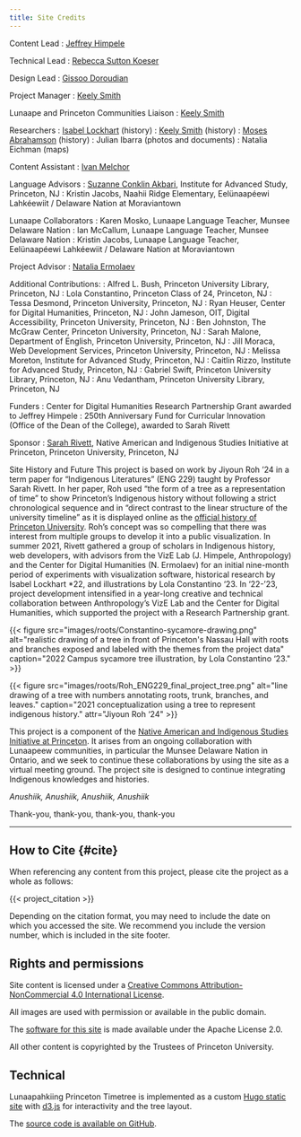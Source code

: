 ```yaml
---
title: Site Credits
---
```


Content Lead
: [Jeffrey Himpele](https://anthropology.princeton.edu/people/jeffrey-himpele)

Technical Lead
: [Rebecca Sutton Koeser](https://cdh.princeton.edu/people/rebecca-sutton-koeser/)

Design Lead
: [Gissoo Doroudian](https://cdh.princeton.edu/people/gissoo-doroudian/)

Project Manager
: [Keely Smith](https://history.princeton.edu/people/keely-smith)

Lunaape and Princeton Communities Liaison
: [Keely Smith](https://history.princeton.edu/people/keely-smith)

Researchers
: [Isabel Lockhart](https://indigenous.princeton.edu/people/isabel-lockhart) (history)
: [Keely Smith](https://history.princeton.edu/people/keely-smith) (history)
: [Moses Abrahamson](https://jrc.princeton.edu/people/abrahamson) (history)
: Julian Ibarra (photos and documents)
: Natalia Eichman (maps)

Content Assistant
: [Ivan Melchor](https://anthropology.princeton.edu/people/ivan-melchor)

Language Advisors
: [Suzanne Conklin Akbari](https://suzanneakbari.com/), Institute for Advanced Study, Princeton, NJ
: Kristin Jacobs, Naahii Ridge Elementary, Eelünaapéewi Lahkéewiit / Delaware Nation at Moraviantown

Lunaape Collaborators
: Karen Mosko, Lunaape Language Teacher, Munsee Delaware Nation
: Ian McCallum, Lunaape Language Teacher, Munsee Delaware Nation
: Kristin Jacobs, Lunaape Language Teacher, Eelünaapéewi Lahkéewiit / Delaware Nation at Moraviantown

Project Advisor
: [Natalia Ermolaev](https://cdh.princeton.edu/people/natasha-ermolaev/)

Additional Contributions:
: Alfred L. Bush, Princeton University Library, Princeton, NJ
: Lola Constantino, Princeton Class of 24, Princeton, NJ
: Tessa Desmond, Princeton University, Princeton, NJ
: Ryan Heuser, Center for Digital Humanities, Princeton, NJ
: John Jameson, OIT, Digital Accessibility, Princeton University, Princeton, NJ
: Ben Johnston, The McGraw Center, Princeton University, Princeton, NJ
: Sarah Malone, Department of English, Princeton University, Princeton, NJ
: Jill Moraca, Web Development Services, Princeton University, Princeton, NJ
: Melissa Moreton, Institute for Advanced Study, Princeton, NJ
: Caitlin Rizzo, Institute for Advanced Study, Princeton, NJ
: Gabriel Swift, Princeton University Library, Princeton, NJ
: Anu Vedantham, Princeton University Library, Princeton, NJ

Funders
: Center for Digital Humanities Research Partnership Grant awarded to Jeffrey Himpele
: 250th Anniversary Fund for Curricular Innovation (Office of the Dean of the College), awarded to Sarah Rivett

Sponsor
: [Sarah Rivett](https://english.princeton.edu/people/sarah-rivett), Native American and Indigenous Studies Initiative at Princeton, Princeton University, Princeton, NJ

Site History and Future
This project is based on  work by Jiyoun Roh ’24 in a term paper for “Indigenous Literatures” (ENG 229) taught by Professor Sarah Rivett. In her paper, Roh used “the form of a tree as a representation of time” to show Princeton’s Indigenous history without following a strict chronological sequence and in “direct contrast to the linear structure of the university timeline” as it is displayed online as the [official history of Princeton University](http://princeton.edu/meet-princeton/history). Roh’s concept was so compelling that there was interest from multiple groups to develop it into a public visualization. In summer 2021, Rivett gathered a group of scholars in Indigenous history, web developers, with advisors from the VizE Lab (J. Himpele, Anthropology) and the Center for Digital Humanities (N. Ermolaev) for an initial nine-month period of experiments with visualization software, historical research by Isabel Lockhart \*22, and illustrations by Lola Constantino ‘23. In ‘22-’23, project development intensified in a year-long creative and technical collaboration between Anthropology’s VizE Lab and the Center for Digital Humanities, which supported the project with a Research Partnership grant.

{{< figure src="images/roots/Constantino-sycamore-drawing.png" alt="realistic drawing of a tree in front of Princeton's Nassau Hall with roots and branches exposed and labeled with the themes from the project data" caption="2022 Campus sycamore tree illustration, by Lola Constantino ‘23." >}}

{{< figure src="images/roots/Roh_ENG229_final_project_tree.png" alt="line drawing of a tree with numbers annotating roots, trunk, branches, and leaves." caption="2021 conceptualization using a tree to represent indigenous history." attr="Jiyoun Roh ‘24" >}}

This project is a component of the [Native American and Indigenous Studies Initiative at Princeton](http://indigenous.princeton.edu/). It arises from an ongoing collaboration with Lunaapeew communities, in particular the Munsee Delaware Nation in Ontario, and we seek to continue these collaborations by using the site as a virtual meeting ground. The project site is designed to continue integrating Indigenous knowledges and histories.

*Anushiik, Anushiik, Anushiik, Anushiik*

Thank-you, thank-you, thank-you, thank-you

* * *

 
## How to Cite {#cite}

When referencing any content from this project, please cite the project as a whole as follows:

{{< project_citation >}}

Depending on the citation format, you may need to include the date on which you accessed the site. We recommend you include the version number, which is included in the site footer.

## Rights and permissions

Site content is licensed under a [Creative Commons Attribution-NonCommercial 4.0 International License](http://creativecommons.org/licenses/by-nc/4.0/).

All images are used with permission or available in the public domain.

The [software for this site](https://github.com/Princeton-CDH/lenape-timetree) is made available under the Apache License 2.0.

All other content is copyrighted by the Trustees of Princeton University.

## Technical

Lunaapahkiing Princeton Timetree is implemented as a custom [Hugo static site](https://gohugo.io/) with [d3.js](https://d3js.org/) for interactivity and the tree layout.

The [source code is available on GitHub](https://github.com/Princeton-CDH/lenape-timetree).
